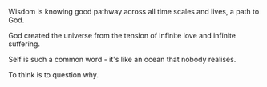 
Wisdom is knowing good pathway across all time scales and lives, a path to God.

God created the universe from the tension of infinite love and infinite suffering.

Self is such a common word - it's like an ocean that nobody realises.

To think is to question why.

